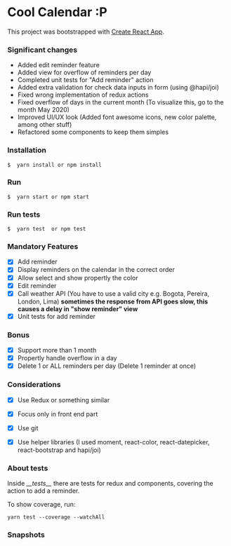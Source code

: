 # Cool Calendar :P

This project was bootstrapped with [Create React App](https://github.com/facebook/create-react-app).

### Significant changes
- Added edit reminder feature
- Added view for overflow of reminders per day
- Completed unit tests for "Add reminder" action
- Added extra validation for check data inputs in form (using @hapi/joi)
- Fixed wrong implementation of redux actions
- Fixed overflow of days in the current month (To visualize this, go to the month May 2020)
- Improved UI/UX look (Added font awesome icons, new color palette, among other stuff)
- Refactored some components to keep them simples

### Installation
```
$  yarn install or npm install
```

### Run
```
$  yarn start or npm start
```

### Run tests
```
$  yarn test  or npm test
```

### Mandatory Features
- [x] Add reminder
- [x] Display reminders on the calendar in the correct order
- [x] Allow select and show propertly the color
- [x] Edit reminder
- [x] Call weather API (You have to use a valid city e.g. Bogota, Pereira, London, Lima) **sometimes the response from API goes slow, this causes a delay in "show reminder" view**
- [X] Unit tests for add reminder

### Bonus
- [x] Support more than 1 month
- [x] Propertly handle overflow in a day
- [x] Delete 1 or ALL reminders per day (Delete 1 reminder at once)

### Considerations
- [x] Use Redux or something similar
- [x] Focus only in front end part
- [x] Use git
- [x] Use helper libraries (I used moment, react-color, react-datepicker, react-bootstrap and hapi/joi)


### About tests
Inside *\_\_tests\_\_* there are tests for redux and components, covering the action to add a reminder.

To show coverage, run:

```
yarn test --coverage --watchAll
```

### Snapshots

